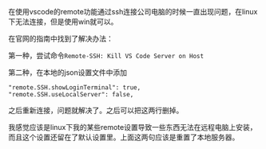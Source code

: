在使用vscode的remote功能通过ssh连接公司电脑的时候一直出现问题，在linux下无法连接，但是使用win就可以。

在官网的指南中找到了解决办法：

第一种，尝试命令`Remote-SSH: Kill VS Code Server on Host`

第二种，在本地的json设置文件中添加

```
"remote.SSH.showLoginTerminal": true,
"remote.SSH.useLocalServer": false,
```

之后重新连接，问题就解决了。之后可以把这两行删掉。



我感觉应该是linux下我的某些remote设置导致一些东西无法在远程电脑上安装，而且这个设置还留在了默认设置里。上面这两句应该是重置了本地服务器。